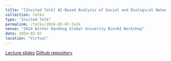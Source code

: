```yaml
---
title: "[Invited Talk] AI-Based Analysis of Social and Biological Networks"
collection: talks
type: "Invited Talk"
permalink: /talks/2024-02-07-talk
venue: "2024 Winter Handong Global Univerity Bio+AI Workshop"
date: 2024-02-07
location: "Virtual"
---
```


[Lecture slides](http://HankyuJang.github.io/files/ppt/2024BioAIWorkshop.pdf)
[Github repository](https://github.com/HankyuJang/network_science_workshop)
